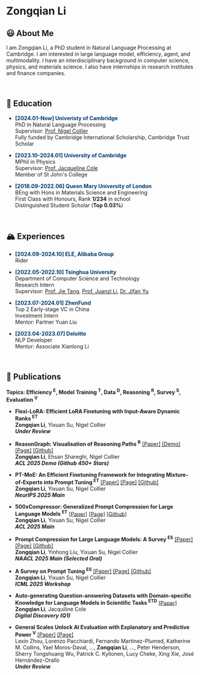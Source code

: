 # Zongqian Li

## 😃 About Me

I am Zongqian Li, a PhD student in Natural Language Processing at Cambridge. I am interested in large language model, efficiency, agent, and multimodality. I have an interdisciplinary background in computer science, physics, and materials science. I also have internships in research institutes and finance companies.

<div>&nbsp;</div>



## 📕 Education 

- <strong><span style="color: #03396c;">[2024.01-Now] Univeristy of Cambridge</span></strong>  
  PhD in Natural Language Processing  
  Supervisor: [Prof. Nigel Collier](https://scholar.google.com/citations?user=ZMelBa0AAAAJ&hl=en&oi=ao)  
  Fully funded by Cambridge International Scholarship, Cambridge Trust Scholar  

- <strong><span style="color: #03396c;">[2023.10-2024.01] University of Cambridge</span></strong>   
  MPhil in Physics  
  Supervisor: [Prof. Jacqueline Cole](https://scholar.google.co.uk/citations?user=-T0-26sAAAAJ&hl=en&oi=ao)  
  Member of St John's College  

- <strong><span style="color: #03396c;">[2018.09-2022.06] Queen Mary University of London</span></strong>   
  BEng with Hons in Materials Science and Engineering  
  First Class with Honours, Rank **1/234** in school  
  Distinguished Student Scholar (**Top 0.03%**)  

<div>&nbsp;</div>



## 🏔️ Experiences

- <strong><span style="color: #03396c;">[2024.09-2024.10] ELE, Alibaba Group</span></strong>   
  Rider
  
- <strong><span style="color: #03396c;">[2022.05-2022.10] Tsinghua University</span></strong>   
  Department of Computer Science and Technology  
  Research Intern  
  Supervisor: [Prof. Jie Tang](https://scholar.google.co.uk/citations?user=n1zDCkQAAAAJ&hl=en&oi=ao), [Prof. Juanzi Li](https://scholar.google.co.uk/citations?user=SgNB-ioAAAAJ&hl=en&oi=ao), [Dr. Jifan Yu](https://scholar.google.co.uk/citations?user=6cS9CVEAAAAJ&hl=en&oi=ao)   

- <strong><span style="color: #03396c;">[2023.07-2024.01] ZhenFund</span></strong>   
  Top 2 Early-stage VC in China  
  Investment Intern  
  Mentor: Partner Yuan Liu  

- <strong><span style="color: #03396c;">[2023.04-2023.07] Deloitte</span></strong>   
  NLP Developer  
  Mentor: Associate Xianlong Li

<div>&nbsp;</div>



## 📝 Publications 

**Topics: Efficiency <sup>E</sup>, Model Training <sup>T</sup>, Data <sup>D</sup>, Reasoning <sup>R</sup>, Survey <sup>S</sup>, Evaluation <sup>V</sup>**

- **Flexi-LoRA: Efficient LoRA Finetuning with Input-Aware Dynamic Ranks <sup>ET</sup>**  
  **Zongqian Li**, Yixuan Su, Nigel Collier  
  **_Under Review_**
  
- **ReasonGraph: Visualisation of Reasoning Paths <sup>R</sup>** [[Paper]](https://arxiv.org/abs/2503.03979) [[Demo]](https://huggingface.co/spaces/ZongqianLi/ReasonGraph) [[Page]](https://github.com/ZongqianLi/ReasonGraph/blob/main/README.md) [[Github]](https://github.com/ZongqianLi/ReasonGraph)  
  **Zongqian Li**, Ehsan Shareghi, Nigel Collier  
  **_ACL 2025 Demo (Github 450+ Stars)_**
  
- **PT-MoE: An Efficient Finetuning Framework for Integrating Mixture-of-Experts into Prompt Tuning <sup>ET</sup>** [[Paper]](https://arxiv.org/abs/2505.09519) [[Page]](https://github.com/ZongqianLi/PT-MoE/blob/main/README.md) [[Github]](https://github.com/ZongqianLi/PT-MoE)  
  **Zongqian Li**, Yixuan Su, Nigel Collier  
  **_NeurIPS 2025 Main_**
  
- **500xCompressor: Generalized Prompt Compression for Large Language Models <sup>ET</sup>** [[Paper]](https://arxiv.org/abs/2408.03094) [[Page]](https://github.com/ZongqianLi/500xCompressor/blob/main/README.md) [[Github]](https://github.com/ZongqianLi/500xCompressor/tree/main)  
  **Zongqian Li**, Yixuan Su, Nigel Collier  
  **_ACL 2025 Main_**
  
- **Prompt Compression for Large Language Models: A Survey <sup>ES</sup>** [[Paper]](https://arxiv.org/abs/2410.12388) [[Page]](https://github.com/ZongqianLi/Prompt-Compression-Survey/blob/main/README.md) [[Github]](https://github.com/ZongqianLi/Prompt-Compression-Survey)  
  **Zongqian Li**, Yinhong Liu, Yixuan Su, Nigel Collier  
  **_NAACL 2025 Main (Selected Oral)_**
  
- **A Survey on Prompt Tuning <sup>ES</sup>** [[Paper]](https://www.arxiv.org/abs/2507.06085) [[Page]](https://github.com/ZongqianLi/Prompt-Tuning-Survey/blob/main/README.md) [[Github]](https://github.com/ZongqianLi/Prompt-Tuning-Survey)    
  **Zongqian Li**, Yixuan Su, Nigel Collier  
  **_ICML 2025 Workshop_**
  
- **Auto-generating Question-answering Datasets with Domain-specific Knowledge for Language Models in Scientific Tasks <sup>ETD</sup>** [[Paper]](https://pubs.rsc.org/en/content/articlelanding/2024/dd/d4dd00307a)  
  **Zongqian Li**, Jacquiline Cole  
  **_Digital Discovery (Q1)_**

- **General Scales Unlock AI Evaluation with Explanatory and Predictive Power <sup>V</sup>** [[Paper]](https://arxiv.org/pdf/2503.06378) [[Page]](https://kinds-of-intelligence-cfi.github.io/ADELE/)  
  Lexin Zhou, Lorenzo Pacchiardi, Fernando Martínez-Plumed, Katherine M. Collins, Yael Moros-Daval, ..., **Zongqian Li**, ..., Peter Henderson, Sherry Tongshuang Wu, Patrick C. Kyllonen, Lucy Cheke, Xing Xie, José Hernández-Orallo  
  **_Under Review_**

<div>&nbsp;</div>
